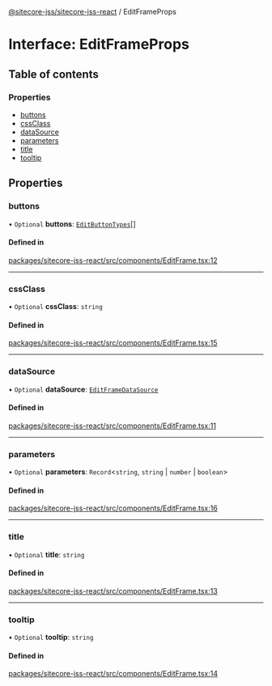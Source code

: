 [@sitecore-jss/sitecore-jss-react](../README.md) / EditFrameProps

# Interface: EditFrameProps

## Table of contents

### Properties

- [buttons](EditFrameProps.md#buttons)
- [cssClass](EditFrameProps.md#cssclass)
- [dataSource](EditFrameProps.md#datasource)
- [parameters](EditFrameProps.md#parameters)
- [title](EditFrameProps.md#title)
- [tooltip](EditFrameProps.md#tooltip)

## Properties

### buttons

• `Optional` **buttons**: [`EditButtonTypes`](../README.md#editbuttontypes)[]

#### Defined in

[packages/sitecore-jss-react/src/components/EditFrame.tsx:12](https://github.com/Sitecore/jss/blob/0165bb10d/packages/sitecore-jss-react/src/components/EditFrame.tsx#L12)

___

### cssClass

• `Optional` **cssClass**: `string`

#### Defined in

[packages/sitecore-jss-react/src/components/EditFrame.tsx:15](https://github.com/Sitecore/jss/blob/0165bb10d/packages/sitecore-jss-react/src/components/EditFrame.tsx#L15)

___

### dataSource

• `Optional` **dataSource**: [`EditFrameDataSource`](../README.md#editframedatasource)

#### Defined in

[packages/sitecore-jss-react/src/components/EditFrame.tsx:11](https://github.com/Sitecore/jss/blob/0165bb10d/packages/sitecore-jss-react/src/components/EditFrame.tsx#L11)

___

### parameters

• `Optional` **parameters**: `Record`\<`string`, `string` \| `number` \| `boolean`\>

#### Defined in

[packages/sitecore-jss-react/src/components/EditFrame.tsx:16](https://github.com/Sitecore/jss/blob/0165bb10d/packages/sitecore-jss-react/src/components/EditFrame.tsx#L16)

___

### title

• `Optional` **title**: `string`

#### Defined in

[packages/sitecore-jss-react/src/components/EditFrame.tsx:13](https://github.com/Sitecore/jss/blob/0165bb10d/packages/sitecore-jss-react/src/components/EditFrame.tsx#L13)

___

### tooltip

• `Optional` **tooltip**: `string`

#### Defined in

[packages/sitecore-jss-react/src/components/EditFrame.tsx:14](https://github.com/Sitecore/jss/blob/0165bb10d/packages/sitecore-jss-react/src/components/EditFrame.tsx#L14)
